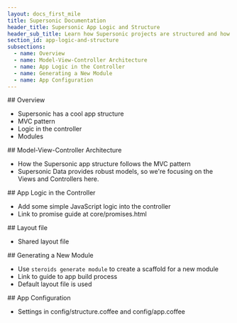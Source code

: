 ```yaml
---
layout: docs_first_mile
title: Supersonic Documentation
header_title: Supersonic App Logic and Structure
header_sub_title: Learn how Supersonic projects are structured and how to add logic to your app.
section_id: app-logic-and-structure
subsections:
  - name: Overview
  - name: Model-View-Controller Architecture
  - name: App Logic in the Controller
  - name: Generating a New Module
  - name: App Configuration
---
```


<section class="docs-section" id="overview">
## Overview

* Supersonic has a cool app structure
* MVC pattern
* Logic in the controller
* Modules
</section>

<section class="docs-section" id="model-view-controller-architecture">
## Model-View-Controller Architecture

* How the Supersonic app structure follows the MVC pattern
* Supersonic Data provides robust models, so we're focusing on the Views and Controllers here.
</section>

<section class="docs-section" id="app-logic-in-the-controller">
## App Logic in the Controller

* Add some simple JavaScript logic into the controller
* Link to promise guide at core/promises.html
</section>

<section class="docs-section" id="layout-file">
## Layout file

* Shared layout file
</section>

<section class="docs-section" id="generating-a-new-module">
## Generating a New Module

* Use `steroids generate module` to create a scaffold for a new module
* Link to guide to app build process
* Default layout file is used
</section>

<section class="docs-section" id="app-configuration">
## App Configuration

* Settings in config/structure.coffee and config/app.coffee
</section>
